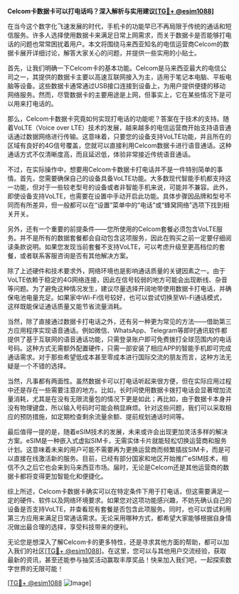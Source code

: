 **Celcom卡数据卡可以打电话吗？深入解析与实用建议[[TG💪+ @esim1088](https://t.me/s/esim1088)]**

在当今这个数字化飞速发展的时代，手机卡的功能早已不再局限于传统的通话和短信服务。许多人选择使用数据卡来满足日常上网需求，而关于数据卡是否能够打电话的问题也常常困扰着用户。本文将围绕马来西亚知名的电信运营商Celcom的数据卡展开详细讨论，解答大家关心的问题，并提供一些实用的小贴士。

首先，让我们明确一下Celcom卡的基本功能。Celcom是马来西亚最大的电信公司之一，其提供的数据卡主要以高速互联网接入为主，适用于笔记本电脑、平板电脑等设备。这些数据卡通常通过USB接口连接到设备上，为用户提供便捷的移动网络服务。然而，尽管数据卡的主要用途是上网，但事实上，它在某些情况下是可以用来打电话的。

那么，Celcom卡数据卡究竟如何实现打电话的功能呢？答案在于技术的支持。随着VoLTE（Voice over LTE）技术的发展，越来越多的电信运营商开始支持语音通话通过数据网络进行传输。这意味着，只要您的设备支持VoLTE功能，并且所在的区域有良好的4G信号覆盖，您就可以直接利用Celcom数据卡进行语音通话。这种通话方式不仅清晰度高，而且延迟低，体验非常接近传统语音通话。

不过，在实际操作中，想要用Celcom卡数据卡打电话并不是一件特别简单的事情。首先，您需要确保自己的设备具备VoLTE功能。大多数现代智能手机都支持这一功能，但对于一些较老型号的设备或者非智能手机来说，可能并不兼容。此外，即使设备支持VoLTE，也需要在设置中手动开启此功能。具体步骤因品牌和型号不同而有所差异，但一般都可以在“设置”菜单中的“电话”或“蜂窝网络”选项下找到相关开关。

另外，还有一个重要的前提条件——您所使用的Celcom套餐必须包含VoLTE服务。并不是所有的数据套餐都会自动包含这项服务，因此在购买之前一定要仔细阅读条款说明。如果您发现当前套餐不支持VoLTE，可以考虑升级至更高档位的套餐，或者联系客服咨询是否有其他解决方案。

除了上述硬件和技术要求外，网络环境也是影响通话质量的关键因素之一。由于VoLTE依赖于稳定的4G网络连接，因此在信号较弱的地方可能会出现断线、杂音等问题。为了避免这种情况发生，建议尽量选择开阔地带使用数据卡打电话，并确保电池电量充足。如果家中Wi-Fi信号较好，也可以尝试切换至Wi-Fi通话模式，这样既能保证通话质量又能节省流量消耗。

当然，除了直接通过数据卡打电话之外，还有另一种更为常见的方法——借助第三方应用程序实现语音通话。例如微信、WhatsApp、Telegram等即时通讯软件都提供了基于互联网的语音通话功能，只需登录账户即可免费拨打全球范围内的电话号码。这种方式无需额外配置硬件，只需一部安装了相应APP的智能手机即可完成通话需求。对于那些希望低成本甚至零成本进行国际交流的朋友而言，这种方法无疑是一个不错的选择。

当然，凡事都有两面性。虽然数据卡可以打电话听起来很方便，但在实际应用过程中还是存在一些需要注意的地方。比如，长时间使用数据卡拨打电话会显著增加流量消耗，尤其是在没有无限流量包的情况下更是如此；再比如，由于数据卡本身并没有物理键盘，所以输入号码时可能会稍显麻烦。针对这些问题，我们可以采取相应的预防措施，如定期检查剩余流量余额、提前规划通话时间等。

最后值得一提的是，随着eSIM技术的发展，未来或许会出现更加灵活多样的解决方案。eSIM是一种嵌入式虚拟SIM卡，无需实体卡片就能轻松切换运营商和服务计划。这意味着未来的用户可能不需要再为更换运营商而频繁插拔SIM卡，而是可以直接在线激活新的服务。目前，已经有部分国家和地区开始推广eSIM技术，相信不久之后它也会来到马来西亚市场。届时，无论是Celcom还是其他运营商的数据卡都将变得更加智能化和便捷化。

综上所述，Celcom卡数据卡确实可以在特定条件下用于打电话，但这需要满足一定的硬件、软件以及网络环境要求。如果您对这项功能感兴趣，不妨先确认自己的设备是否支持VoLTE，并查看现有套餐是否包含此项服务。同时，也可以尝试利用第三方应用来满足日常通话需求。无论采用哪种方式，都希望大家能够根据自身情况做出最合理的选择，享受科技带来的便利。

无论您是想深入了解Celcom卡的更多特性，还是寻求其他方面的帮助，都可以加入我们的社区[[TG💪+ @esim1088](https://t.me/s/esim1088)]。在这里，您可以与其他用户交流经验，获取最新的资讯，甚至还能参与抽奖活动赢取丰厚奖品！快来加入我们吧，一起探索数字世界的无限可能！

[[TG💪+ @esim1088](https://t.me/s/esim1088) ![Image](https://i.postimg.cc/4NQfJmqS/Snipaste-2025-05-13-00-14-12.png)]